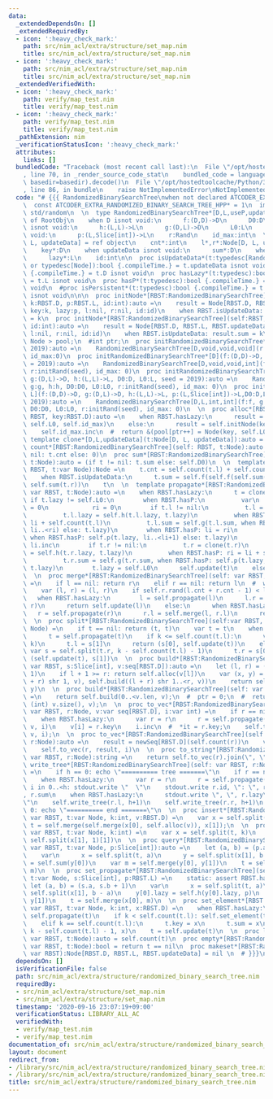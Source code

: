 ```yaml
---
data:
  _extendedDependsOn: []
  _extendedRequiredBy:
  - icon: ':heavy_check_mark:'
    path: src/nim_acl/extra/structure/set_map.nim
    title: src/nim_acl/extra/structure/set_map.nim
  - icon: ':heavy_check_mark:'
    path: src/nim_acl/extra/structure/set_map.nim
    title: src/nim_acl/extra/structure/set_map.nim
  _extendedVerifiedWith:
  - icon: ':heavy_check_mark:'
    path: verify/map_test.nim
    title: verify/map_test.nim
  - icon: ':heavy_check_mark:'
    path: verify/map_test.nim
    title: verify/map_test.nim
  _pathExtension: nim
  _verificationStatusIcon: ':heavy_check_mark:'
  attributes:
    links: []
  bundledCode: "Traceback (most recent call last):\n  File \"/opt/hostedtoolcache/Python/3.8.5/x64/lib/python3.8/site-packages/onlinejudge_verify/documentation/build.py\"\
    , line 70, in _render_source_code_stat\n    bundled_code = language.bundle(stat.path,\
    \ basedir=basedir).decode()\n  File \"/opt/hostedtoolcache/Python/3.8.5/x64/lib/python3.8/site-packages/onlinejudge_verify/languages/nim.py\"\
    , line 86, in bundle\n    raise NotImplementedError\nNotImplementedError\n"
  code: "# {{{ RandomizedBinarySearchTree\nwhen not declared ATCODER_EXTRA_RANDOMIZED_BINARY_SEARCH_TREE_HPP:\n\
    \  const ATCODER_EXTRA_RANDOMIZED_BINARY_SEARCH_TREE_HPP* = 1\n  import std/sugar,\
    \ std/random\n  \n  type RandomizedBinarySearchTree*[D,L,useP,updateData] = object\
    \ of RootObj\n    when D isnot void:\n      f:(D,D)->D\n      D0:D\n    when L\
    \ isnot void:\n      h:(L,L)->L\n      g:(D,L)->D\n      L0:L\n    when useP isnot\
    \ void:\n      p:(L,Slice[int])->L\n    r:Rand\n    id_max:int\n  \n  type Node*[D,\
    \ L, updateData] = ref object\n    cnt*:int\n    l*,r*:Node[D, L, updateData]\n\
    \    key*:D\n    when updateData isnot void:\n      sum*:D\n    when L isnot void:\n\
    \      lazy*:L\n    id:int\n\n  proc isUpdateData*(t:typedesc[RandomizedBinarySearchTree]\
    \ or typedesc[Node]):bool {.compileTime.} = t.updateData isnot void\n  #proc hasData*(t:typedesc):bool\
    \ {.compileTime.} = t.D isnot void\n  proc hasLazy*(t:typedesc):bool {.compileTime.}\
    \ = t.L isnot void\n  proc hasP*(t:typedesc):bool {.compileTime.} = t.useP isnot\
    \ void\n  #proc isPersistent*(t:typedesc):bool {.compileTime.} = t.Persistent\
    \ isnot void\n\n\n  proc initNode*[RBST:RandomizedBinarySearchTree](self:RBST,\
    \ k:RBST.D, p:RBST.L, id:int):auto =\n    result = Node[RBST.D, RBST.L, RBST.updateData](cnt:1,\
    \ key:k, lazy:p, l:nil, r:nil, id:id)\n    when RBST.isUpdateData: result.sum\
    \ = k\n  proc initNode*[RBST:RandomizedBinarySearchTree](self:RBST, k:RBST.D,\
    \ id:int):auto =\n    result = Node[RBST.D, RBST.L, RBST.updateData](cnt:1, key:k,\
    \ l:nil, r:nil, id:id)\n    when RBST.isUpdateData: result.sum = k\n  \n  #vector<\
    \ Node > pool;\n  #int ptr;\n  proc initRandomizedBinarySearchTree*[D](seed =\
    \ 2019):auto =\n    RandomizedBinarySearchTree[D,void,void,void](r:initRand(seed),\
    \ id_max:0)\n  proc initRandomizedBinarySearchTree*[D](f:(D,D)->D, D0:D, seed\
    \ = 2019):auto =\n    RandomizedBinarySearchTree[D,void,void,int](f:f, D0:D0,\
    \ r:initRand(seed), id_max: 0)\n  proc initRandomizedBinarySearchTree*[D,L](f:(D,D)->D,\
    \ g:(D,L)->D, h:(L,L)->L, D0:D, L0:L, seed = 2019):auto =\n    RandomizedBinarySearchTree[D,L,void,int](f:f,\
    \ g:g, h:h, D0:D0, L0:L0, r:initRand(seed), id_max: 0)\n  proc initRandomizedBinarySearchTree*[D,\
    \ L](f:(D,D)->D, g:(D,L)->D, h:(L,L)->L, p:(L,Slice[int])->L,D0:D,L0:L,seed =\
    \ 2019):auto =\n    RandomizedBinarySearchTree[D,L,int,int](f:f, g:g, h:h, p:p,\
    \ D0:D0, L0:L0, r:initRand(seed), id_max: 0)\n  \n  proc alloc*[RBST](self: var\
    \ RBST, key:RBST.D):auto =\n    when RBST.hasLazy:\n      result = self.initNode(key,\
    \ self.L0, self.id_max)\n    else:\n      result = self.initNode(key, self.id_max)\n\
    \    self.id_max.inc\n  #  return &(pool[ptr++] = Node(key, self.L0));\n  \n \
    \ template clone*[D,L,updateData](t:Node[D, L, updateData]):auto = t\n  \n  proc\
    \ count*[RBST:RandomizedBinarySearchTree](self: RBST, t:Node):auto = (if t !=\
    \ nil: t.cnt else: 0)\n  proc sum*[RBST:RandomizedBinarySearchTree](self: RBST,\
    \ t:Node):auto = (if t != nil: t.sum else: self.D0)\n  \n  template update*[RBST:RandomizedBinarySearchTree](self:\
    \ RBST, t:var Node):Node =\n    t.cnt = self.count(t.l) + self.count(t.r) + 1\n\
    \    when RBST.isUpdateData:\n      t.sum = self.f(self.f(self.sum(t.l), t.key),\
    \ self.sum(t.r))\n    t\n  \n  template propagate*[RBST:RandomizedBinarySearchTree](self:\
    \ var RBST, t:Node):auto =\n    when RBST.hasLazy:\n      t = clone(t)\n     \
    \ if t.lazy != self.L0:\n        when RBST.hasP:\n          var\n            li\
    \ = 0\n            ri = 0\n        if t.l != nil:\n          t.l = clone(t.l)\n\
    \          t.l.lazy = self.h(t.l.lazy, t.lazy)\n          when RBST.hasP: ri =\
    \ li + self.count(t.l)\n          t.l.sum = self.g(t.l.sum, when RBST.hasP: self.p(t.lazy,\
    \ li..<ri) else: t.lazy)\n        when RBST.hasP: li = ri\n        t.key = self.g(t.key,\
    \ when RBST.hasP: self.p(t.lazy, li..<li+1) else: t.lazy)\n        when RBST.hasP:\
    \ li.inc\n        if t.r != nil:\n          t.r = clone(t.r)\n          t.r.lazy\
    \ = self.h(t.r.lazy, t.lazy)\n          when RBST.hasP: ri = li + self.count(t.r)\n\
    \          t.r.sum = self.g(t.r.sum, when RBST.hasP: self.p(t.lazy, li..<ri) else:\
    \ t.lazy)\n        t.lazy = self.L0\n      self.update(t)\n    else:\n      t\n\
    \  \n  proc merge*[RBST:RandomizedBinarySearchTree](self: var RBST, l, r:Node):auto\
    \ =\n    if l == nil: return r\n    elif r == nil: return l\n  #  when RBST.hasLazy:\n\
    \    var (l, r) = (l, r)\n    if self.r.rand(l.cnt + r.cnt - 1) < l.cnt:\n   \
    \   when RBST.hasLazy:\n        l = self.propagate(l)\n      l.r = self.merge(l.r,\
    \ r)\n      return self.update(l)\n    else:\n      when RBST.hasLazy:\n     \
    \   r = self.propagate(r)\n      r.l = self.merge(l, r.l)\n      return self.update(r)\n\
    \  \n  proc split*[RBST:RandomizedBinarySearchTree](self:var RBST, t:Node, k:int):(Node,\
    \ Node) =\n    if t == nil: return (t, t)\n    var t = t\n    when RBST.hasLazy:\n\
    \      t = self.propagate(t)\n    if k <= self.count(t.l):\n      var s = self.split(t.l,\
    \ k)\n      t.l = s[1]\n      return (s[0], self.update(t))\n    else:\n     \
    \ var s = self.split(t.r, k - self.count(t.l) - 1)\n      t.r = s[0]\n      return\
    \ (self.update(t), s[1])\n  \n  proc build*[RBST:RandomizedBinarySearchTree](self:\
    \ var RBST, s:Slice[int], v:seq[RBST.D]):auto =\n    let (l, r) = (s.a, s.b +\
    \ 1)\n    if l + 1 >= r: return self.alloc(v[l])\n    var (x, y) = (self.build(l..<(l\
    \ + r) shr 1, v), self.build((l + r) shr 1..<r, v))\n    return self.merge(x,\
    \ y)\n  \n  proc build*[RBST:RandomizedBinarySearchTree](self: var RBST, v:seq[RBST.D]):auto\
    \ =\n    return self.build(0..<v.len, v);\n  #  ptr = 0;\n  #  return build(0,\
    \ (int) v.size(), v);\n  \n  proc to_vec*[RBST:RandomizedBinarySearchTree](self:\
    \ var RBST, r:Node, v:var seq[RBST.D], i:var int) =\n    if r == nil: return\n\
    \    when RBST.hasLazy:\n      var r = r\n      r = self.propagate(r)\n    self.to_vec(r.l,\
    \ v, i)\n    v[i] = r.key\n    i.inc\n  #  *it = r.key;\n    self.to_vec(r.r,\
    \ v, i);\n  \n  proc to_vec*[RBST:RandomizedBinarySearchTree](self: var RBST,\
    \ r:Node):auto =\n    result = newSeq[RBST.D](self.count(r))\n    var i = 0\n\
    \    self.to_vec(r, result, i)\n  \n  proc to_string*[RBST:RandomizedBinarySearchTree](self:\
    \ var RBST, r:Node):string =\n    return self.to_vec(r).join(\", \")\n  \n  proc\
    \ write_tree*[RBST:RandomizedBinarySearchTree](self: var RBST, r:Node, h = 0)\
    \ =\n    if h == 0: echo \"========== tree =======\"\n    if r == nil: return\n\
    \    when RBST.hasLazy:\n      var r = r\n      r = self.propagate(r)\n    for\
    \ i in 0..<h: stdout.write \"  \"\n    stdout.write r.id, \": \", r.key, \", \"\
    , r.sum\n    when RBST.hasLazy:\n      stdout.write \", \", r.lazy\n    echo \"\
    \"\n    self.write_tree(r.l, h+1)\n    self.write_tree(r.r, h+1)\n    if h ==\
    \ 0: echo \"========== end =======\"\n  \n  proc insert*[RBST:RandomizedBinarySearchTree](self:\
    \ var RBST, t:var Node, k:int, v:RBST.D) =\n    var x = self.split(t, k)\n   \
    \ t = self.merge(self.merge(x[0], self.alloc(v)), x[1]);\n  \n  proc erase*[RBST:RandomizedBinarySearchTree](self:\
    \ var RBST, t:var Node, k:int) =\n    var x = self.split(t, k)\n    t = self.merge(x[0],\
    \ self.split(x[1], 1)[1])\n  \n  proc query*[RBST:RandomizedBinarySearchTree](self:\
    \ var RBST, t:var Node, p:Slice[int]):auto =\n    let (a, b) = (p.a, p.b + 1)\n\
    \    var\n      x = self.split(t, a)\n      y = self.split(x[1], b - a)\n    result\
    \ = self.sum(y[0])\n    var m = self.merge(y[0], y[1])\n    t = self.merge(x[0],\
    \ m)\n  \n  proc set_propagate*[RBST:RandomizedBinarySearchTree](self:var RBST,\
    \ t:var Node, s:Slice[int], p:RBST.L) =\n    static: assert RBST.hasLazy\n   \
    \ let (a, b) = (s.a, s.b + 1)\n    var\n      x = self.split(t, a)\n      y =\
    \ self.split(x[1], b - a)\n    y[0].lazy = self.h(y[0].lazy, p)\n    var m = self.merge(self.propagate(y[0]),\
    \ y[1])\n    t = self.merge(x[0], m)\n  \n  proc set_element*[RBST:RandomizedBinarySearchTree](self:\
    \ var RBST, t:var Node, k:int, x:RBST.D) =\n    when RBST.hasLazy:\n      t =\
    \ self.propagate(t)\n    if k < self.count(t.l): self.set_element(t.l, k, x)\n\
    \    elif k == self.count(t.l):\n      t.key = x\n      t.sum = x\n    else: self.set_element(t.r,\
    \ k - self.count(t.l) - 1, x)\n    t = self.update(t)\n  \n  proc len*[RBST:RandomizedBinarySearchTree](self:\
    \ var RBST, t:Node):auto = self.count(t)\n  proc empty*[RBST:RandomizedBinarySearchTree](self:\
    \ var RBST, t:Node):bool = return t == nil\n  proc makeset*[RBST:RandomizedBinarySearchTree](self:\
    \ var RBST):Node[RBST.D, RBST.L, RBST.updateData] = nil \n  # }}}\n"
  dependsOn: []
  isVerificationFile: false
  path: src/nim_acl/extra/structure/randomized_binary_search_tree.nim
  requiredBy:
  - src/nim_acl/extra/structure/set_map.nim
  - src/nim_acl/extra/structure/set_map.nim
  timestamp: '2020-09-16 23:07:19+09:00'
  verificationStatus: LIBRARY_ALL_AC
  verifiedWith:
  - verify/map_test.nim
  - verify/map_test.nim
documentation_of: src/nim_acl/extra/structure/randomized_binary_search_tree.nim
layout: document
redirect_from:
- /library/src/nim_acl/extra/structure/randomized_binary_search_tree.nim
- /library/src/nim_acl/extra/structure/randomized_binary_search_tree.nim.html
title: src/nim_acl/extra/structure/randomized_binary_search_tree.nim
---
```

